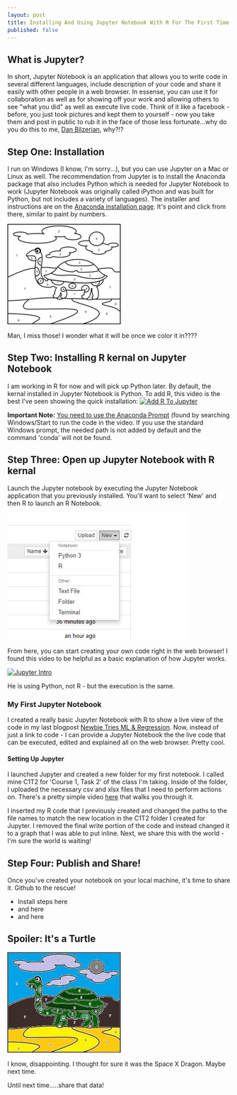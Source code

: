 ```yaml
---
layout: post
title: Installing And Using Jupyter Notebook With R For The First Time!
published: false
---
```

## What is Jupyter? 
In short, Jupyter Notebook is an application that allows you to write code in several different languages, include description of your code and share it easily with other people in a web browser. In essense, you can use it for collaboration as well as for showing off your work and allowing others to see "what you did" as well as execute live code. Think of it like a facebook - before, you just took pictures and kept them to yourself - now you take them and post in public to rub it in the face of those less fortunate...why do you do this to me, <a href="https://twitter.com/DanBilzerian" target="_blank">Dan Bilzerian</a>, why?!?

## Step One: Installation
I run on Windows (I know, I'm sorry...), but you can use Jupyter on a Mac or Linux as well. The recommendation from Jupyter is to install the Anaconda package that also includes Python which is needed for Jupyter Notebook to work (Jupyter Notebook was originally called iPython and was built for Python, but not includes a variety of languages). The installer and instructions are on the <a href="https://www.anaconda.com/distribution/" target="_blank">Anaconda installation page</a>. It's point and click from there, similar to paint by numbers. 

![Paint By Numbers](/images/paint-by-number.jpg)

Man, I miss those! I wonder what it will be once we color it in????

## Step Two: Installing R kernal on Jupyter Notebook
I am working in R for now and will pick up Python later. By default, the kernal installed in Jupyter Notebook is Python. To add R, this video is the best I've seen showing the quick installation:
[![Add R To Jupyter](http://i3.ytimg.com/vi/SXBxKe8sK6I/hqdefault.jpg)](https://www.youtube.com/watch?v=SXBxKe8sK6I)

<b> Important Note:</b> <u>You need to use the Anaconda Prompt</u> (found by searching Windows/Start to run the code in the video. If you use the standard Windows prompt, the needed path is not added by default and the command 'conda' will not be found. 

## Step Three: Open up Jupyter Notebook with R kernal
Launch the Jupyter notebook by executing the Jupyter Notebook application that you previously installed. You'll want to select 'New' and then R to launch an R Notebook. 

![Launch R Notebook](/images/Jupyter-R.JPG)

From here, you can start creating your own code right in the web browser! I found this video to be helpful as a basic explanation of how Jupyter works.  

[![Jupyter Intro](http://i3.ytimg.com/vi/jZ952vChhuI/hqdefault.jpg)](https://www.youtube.com/watch?v=jZ952vChhuI)

He is using Python, not R - but the execution is the same.

### My First Jupyter Notebook
I created a really basic Jupyter Notebook with R to show a live view of the code in my last blogpost <a href="https://jeremy-harris.github.io/A-Newbie-Tries-Machine-Learning-and-Regression/" target="_blank">Newbie Tries ML & Regression</a>. Now, instead of just a link to code - I can provide a Jupyter Notebook the the live code that can be executed, edited and explained all on the web browser. Pretty cool. 

#### Setting Up Jupyter
I launched Jupyter and created a new folder for my first notebook. I called mine C1T2 for 'Course 1, Task 2' of the class I'm taking. Inside of the folder, I uploaded the necessary csv and xlsx files that I need to perform actions on. There's a pretty simple video <a href = "https://www.youtube.com/watch?v=dJO3Zv9Va2E" target = "_blank">here</a> that walks you through it.

I inserted my R code that I previously created and changed the paths to the file names to match the new location in the C1T2 folder I created for Jupyter. I removed the final write portion of the code and instead changed it to a graph that I was able to put inline. Next, we share this with the world - I'm sure the world is waiting!

## Step Four: Publish and Share!
Once you've created your notebook on your local machine, it's time to share it. Github to the rescue!
- Install steps here
- and here
- and here

## Spoiler: It's a Turtle

![Turtle](/images/paint-by-number2.jpg)

I know, disappointing. I thought for sure it was the Space X Dragon. Maybe next time. 


Until next time.....share that data!
